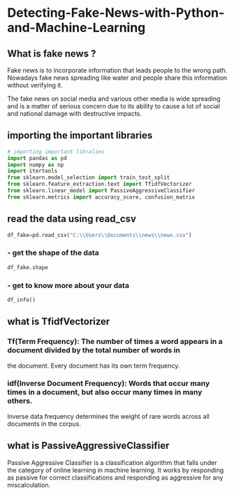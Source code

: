 # Detecting-Fake-News-with-Python-and-Machine-Learning
## What is fake news ?
Fake news is to incorporate information that leads people to the wrong path. Nowadays fake news spreading like 
water and people share this information without verifying it.

The fake news on social media and various other media is wide spreading and is a matter of serious concern due 
to its ability to cause a lot of social and national damage with destructive impacts.

## importing the important libraries
```python
# importing important libralies
import pandas as pd
import numpy as np
import itertools
from sklearn.model_selection import train_test_split
from sklearn.feature_extraction.text import TfidfVectorizer
from sklearn.linear_model import PassiveAggressiveClassifier
from sklearn.metrics import accuracy_score, confusion_matrix
```

## read the data using read_csv
```python
df_fake=pd.read_csv("C:\\Users\\Documents\\news\\news.csv")
```
### - get the shape of the data
```python
df_fake.shape
```
### - get to know more about your data
```python
df_info()
```
## what is TfidfVectorizer
### Tf(Term Frequency): The number of times a word appears in a document divided by the total number of words in 
the document. Every document has its own term frequency.
### idf(Inverse Document Frequency): Words that occur many times in a document, but also occur many times in many others.
Inverse data frequency determines the weight of rare words across all documents in the corpus.

## what is PassiveAggressiveClassifier
Passive Aggressive Classifier is a classification algorithm that falls under the category of online learning in
machine learning. It works by responding as passive for correct classifications and responding as aggressive for 
any miscalculation.

